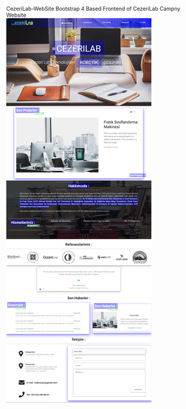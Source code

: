  CezeriLab-WebSite
Bootstrap 4 Based Frontend of CezeriLab Campny Website  
<img src="cezeriLAB/foto/demo.png" alt=""/>
